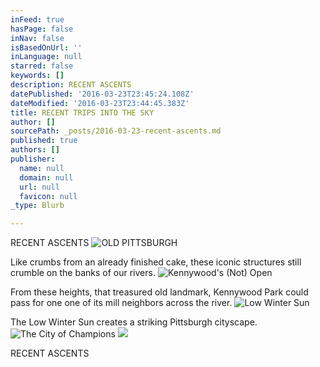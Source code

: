 ```yaml
---
inFeed: true
hasPage: false
inNav: false
isBasedOnUrl: ''
inLanguage: null
starred: false
keywords: []
description: RECENT ASCENTS
datePublished: '2016-03-23T23:45:24.108Z'
dateModified: '2016-03-23T23:44:45.383Z'
title: RECENT TRIPS INTO THE SKY
author: []
sourcePath: _posts/2016-03-23-recent-ascents.md
published: true
authors: []
publisher:
  name: null
  domain: null
  url: null
  favicon: null
_type: Blurb

---
```

RECENT ASCENTS
![OLD PITTSBURGH](https://s3-us-west-2.amazonaws.com/the-grid-img/p/123d08c26a30b366bd2cba0d3b1f9558576de7d2.jpg)

Like crumbs from an already finished cake, these iconic structures still crumble on the banks of our rivers.
![Kennywood's (Not) Open](https://s3-us-west-2.amazonaws.com/the-grid-img/p/5678e0f9cdfebab52074948ac76cb7d5d4e629ee.jpg)

From these heights, that treasured old landmark, Kennywood Park could pass for one one of its mill neighbors across the river.
![Low Winter Sun](https://s3-us-west-2.amazonaws.com/the-grid-img/p/32c3b1dd8b2490c9fba9ee8a39c88c17667ae7c9.jpg)

The Low Winter Sun creates a striking Pittsburgh cityscape.
![The City of Champions](https://s3-us-west-2.amazonaws.com/the-grid-img/p/d170850dfd0ad28b5cc7d3e2b38c8951cf7e3ee9.jpg)
![](https://the-grid-user-content.s3-us-west-2.amazonaws.com/31f268a8-101c-40ce-94c7-40cf03dd0409.jpg)

RECENT ASCENTS